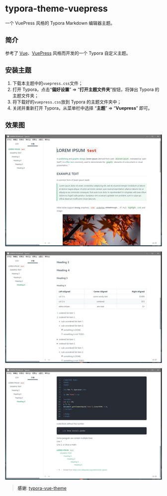 # typora-theme-vuepress

一个 VuePress 风格的 Typora Markdown 编辑器主题。

## 简介

参考了 [Vue](https://vuejs.org/)、[VuePress](https://vuepress.vuejs.org/) 风格而开发的一个 Typora 自定义主题。

## 安装主题

1. 下载本主题中的`vuepress.css`文件；
2. 打开 Typora，点击“**偏好设置**” => “**打开主题文件夹**”按钮，将弹出 Typora 的主题文件夹；
3. 将下载好的`vuepress.css`放到 Typora 的主题文件夹中；
4. 关闭并重新打开 Typora，从菜单栏中选择 “**主题**” => “**Vuepress**” 即可。

## 效果图

![vuepress1](asstes/vuepress1.jpg)

![vuepress2](asstes/vuepress2.jpg)

![vuepress3](asstes/vuepress3.jpg)

> **感谢**: [typora-vue-theme](https://github.com/blinkfox/typora-vue-theme)
